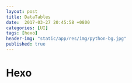 ```yaml
---
layout: post
title: DataTables
date:  2017-03-27 20:45:58 +0800
categories: [UI]
tags: [hexo]
header-img: "static/app/res/img/python-bg.jpg"
published: true
---
```


# Hexo

